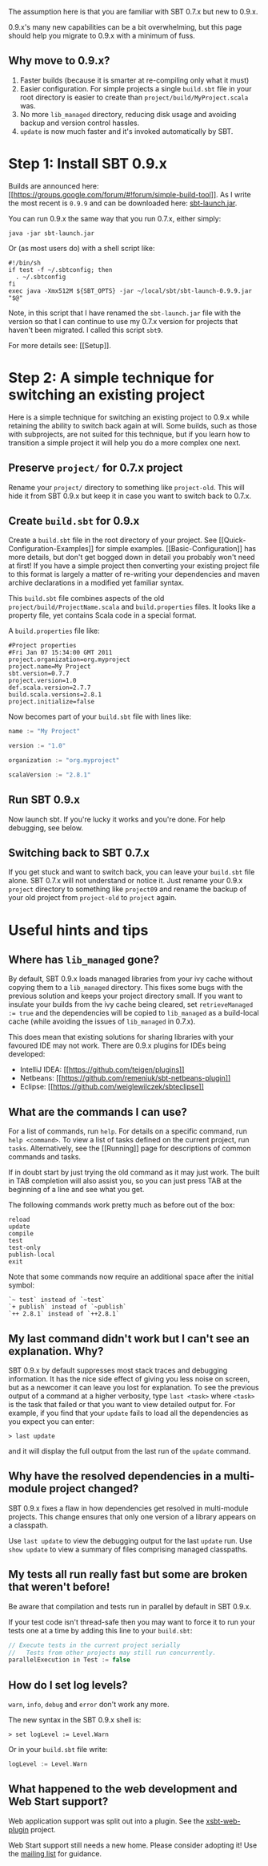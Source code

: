 [sbt-launch.jar]: http://repo.typesafe.com/typesafe/ivy-releases/org.scala-tools.sbt/sbt-launch/0.9.9/sbt-launch.jar
[mailing list]: http://groups.google.com/group/simple-build-tool/
[xsbt-web-plugin]: https://github.com/siasia/xsbt-web-plugin

The assumption here is that you are familiar with SBT 0.7.x but new to 0.9.x.

0.9.x's many new capabilities can be a bit overwhelming, but this page should help you migrate to 0.9.x with a minimum of fuss.  

## Why move to 0.9.x?

 1. Faster builds (because it is smarter at re-compiling only what it must)
 1. Easier configuration.  For simple projects a single `build.sbt` file in your root directory is easier to create than `project/build/MyProject.scala` was.
 1. No more `lib_managed` directory, reducing disk usage and avoiding backup and version control hassles.
 1. `update` is now much faster and it's invoked automatically by SBT.

# Step 1: Install SBT 0.9.x

Builds are announced here: [[https://groups.google.com/forum/#!forum/simple-build-tool]].  As I write the most recent is `0.9.9` and can be downloaded here: [sbt-launch.jar].

You can run 0.9.x the same way that you run 0.7.x, either simply:

    java -jar sbt-launch.jar

Or (as most users do) with a shell script like:

    #!/bin/sh
    if test -f ~/.sbtconfig; then
      . ~/.sbtconfig
    fi
    exec java -Xmx512M ${SBT_OPTS} -jar ~/local/sbt/sbt-launch-0.9.9.jar "$@"

Note, in this script that I have renamed the `sbt-launch.jar` file with the version so that I can continue to use my 0.7.x version for projects that haven't been migrated.  I called this script `sbt9`.

For more details see: [[Setup]].

# Step 2: A simple technique for switching an existing project

Here is a simple technique for switching an existing project to 0.9.x while retaining the ability to switch back again at will.  Some builds, such as those with subprojects, are not suited for this technique, but if you learn how to transition a simple project it will help you do a more complex one next.

## Preserve `project/` for 0.7.x project

Rename your `project/` directory to something like `project-old`.  This will hide it from SBT 0.9.x but keep it in case you want to switch back to 0.7.x.

## Create `build.sbt` for 0.9.x

Create a `build.sbt` file in the root directory of your project. See [[Quick-Configuration-Examples]] for simple examples. [[Basic-Configuration]] has more details, but don't get bogged down in detail you probably won't need at first! If you have a simple project then converting your existing project file to this format is largely a matter of re-writing your dependencies and maven archive declarations in a modified yet familiar syntax.

This `build.sbt` file combines aspects of the old `project/build/ProjectName.scala` and `build.properties` files.  It looks like a property file, yet contains Scala code in a special format.

A `build.properties` file like:

    #Project properties
    #Fri Jan 07 15:34:00 GMT 2011
    project.organization=org.myproject
    project.name=My Project
    sbt.version=0.7.7
    project.version=1.0
    def.scala.version=2.7.7
    build.scala.versions=2.8.1
    project.initialize=false

Now becomes part of your `build.sbt` file with lines like:

```scala
name := "My Project"

version := "1.0"

organization := "org.myproject"

scalaVersion := "2.8.1"
```

## Run SBT 0.9.x

Now launch sbt.  If you're lucky it works and you're done.  For help debugging, see below.

## Switching back to SBT 0.7.x

If you get stuck and want to switch back, you can leave your `build.sbt` file alone. SBT 0.7.x will not understand or notice it. Just rename your 0.9.x `project` directory to something like `project09` and rename the backup of your old project from `project-old` to `project` again.

# Useful hints and tips

## Where has `lib_managed` gone?

By default, SBT 0.9.x loads managed libraries from your ivy cache without copying them to a `lib_managed` directory. This fixes some bugs with the previous solution and keeps your project directory small. If you want to insulate your builds from the ivy cache being cleared, set `retrieveManaged := true` and the dependencies will be copied to `lib_managed` as a build-local cache (while avoiding the issues of `lib_managed` in 0.7.x).

This does mean that existing solutions for sharing libraries with your favoured IDE may not work.  There are 0.9.x plugins for IDEs being developed:

* IntelliJ IDEA: [[https://github.com/teigen/plugins]]
* Netbeans: [[https://github.com/remeniuk/sbt-netbeans-plugin]]
* Eclipse: [[https://github.com/weiglewilczek/sbteclipse]]

## What are the commands I can use?

For a list of commands, run `help`.  For details on a specific command, run `help <command>`.  To view a list of tasks defined on the current project, run `tasks`.  Alternatively, see the [[Running]] page for descriptions of common commands and tasks.

If in doubt start by just trying the old command as it may just work.  The built in TAB completion will also assist you, so you can just press TAB at the beginning of a line and see what you get.

The following commands work pretty much as before out of the box:

    reload
    update
    compile
    test
    test-only
    publish-local
    exit

Note that some commands now require an additional space after the initial symbol:

    `~ test` instead of `~test`
    `+ publish` instead of `~publish`
    `++ 2.8.1` instead of `++2.8.1`

## My last command didn't work but I can't see an explanation. Why?

SBT 0.9.x by default suppresses most stack traces and debugging information.  It has the nice side effect of giving you less noise on screen, but as a newcomer it can leave you lost for explanation.  To see the previous output of a command at a higher verbosity, type `last <task>` where `<task>` is the task that failed or that you want to view detailed output for.  For example, if you find that your `update` fails to load all the dependencies as you expect you can enter:

```text
> last update
```

and it will display the full output from the last run of the `update` command.

## Why have the resolved dependencies in a multi-module project changed?

SBT 0.9.x fixes a flaw in how dependencies get resolved in multi-module projects.  This change ensures that only one version of a library appears on a classpath.

Use `last update` to view the debugging output for the last `update` run.  Use `show update` to view a summary of files comprising managed classpaths.

## My tests all run really fast but some are broken that weren't before!

Be aware that compilation and tests run in parallel by default in SBT 0.9.x.

If your test code isn't thread-safe then you may want to force it to run your tests one at a time by adding this line to your `build.sbt`:

```scala
// Execute tests in the current project serially
//   Tests from other projects may still run concurrently.
parallelExecution in Test := false
```

## How do I set log levels?

`warn`, `info`, `debug` and `error` don't work any more.

The new syntax in the SBT 0.9.x shell is:
```text
> set logLevel := Level.Warn
```

Or in your `build.sbt` file write:

```scala
logLevel := Level.Warn
```

## What happened to the web development and Web Start support?

Web application support was split out into a plugin.  See the [xsbt-web-plugin] project.

Web Start support still needs a new home.  Please consider adopting it!  Use the [mailing list] for guidance.
